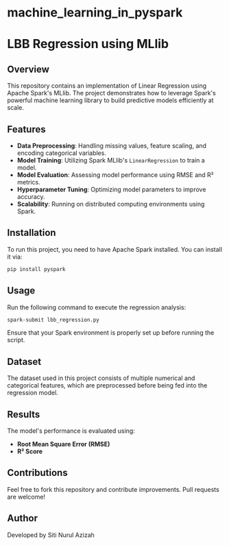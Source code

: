 # machine_learning_in_pyspark
# LBB Regression using MLlib

## Overview
This repository contains an implementation of Linear Regression using Apache Spark's MLlib. The project demonstrates how to leverage Spark's powerful machine learning library to build predictive models efficiently at scale.

## Features
- **Data Preprocessing**: Handling missing values, feature scaling, and encoding categorical variables.
- **Model Training**: Utilizing Spark MLlib's `LinearRegression` to train a model.
- **Model Evaluation**: Assessing model performance using RMSE and R² metrics.
- **Hyperparameter Tuning**: Optimizing model parameters to improve accuracy.
- **Scalability**: Running on distributed computing environments using Spark.

## Installation
To run this project, you need to have Apache Spark installed. You can install it via:
```bash
pip install pyspark
```

## Usage
Run the following command to execute the regression analysis:
```bash
spark-submit lbb_regression.py
```
Ensure that your Spark environment is properly set up before running the script.

## Dataset
The dataset used in this project consists of multiple numerical and categorical features, which are preprocessed before being fed into the regression model.

## Results
The model's performance is evaluated using:
- **Root Mean Square Error (RMSE)**
- **R² Score**

## Contributions
Feel free to fork this repository and contribute improvements. Pull requests are welcome!

## Author
Developed by Siti Nurul Azizah


